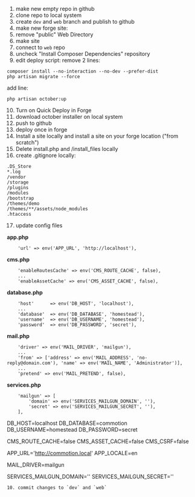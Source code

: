1. make new empty repo in github
2. clone repo to local system
3. create `dev` and `web` branch and publish to github
4. make new forge site:
5. remove "public" Web Directory
6. make site
7. connect to `web` repo
8. uncheck "Install Composer Dependencies" repository
9. edit deploy script: remove 2 lines:
```
composer install --no-interaction --no-dev --prefer-dist
php artisan migrate --force
```
add line:
```
php artisan october:up
```
10. Turn on Quick Deploy in Forge
11. download october installer on local system
12. push to github
13. deploy once in forge
14. Install a site locally and install a site on your forge location ("from scratch")
15. Delete install.php and /install_files locally
16. create .gitignore locally:
```
.DS_Store
*.log
/vendor
/storage
/plugins
/modules
/bootstrap
/themes/demo
/themes/**/assets/node_modules
.htaccess
```
17. update config files

**app.php**
```
    'url' => env('APP_URL', 'http://localhost'),
```
**cms.php**
```
	'enableRoutesCache' => env('CMS_ROUTE_CACHE', false),
	...
	'enableAssetCache' => env('CMS_ASSET_CACHE', false),
```
**database.php**
```
	'host'      => env('DB_HOST', 'localhost'),
	...
	'database'  => env('DB_DATABASE', 'homestead'),
	'username'  => env('DB_USERNAME', 'homestead'),
	'password'  => env('DB_PASSWORD', 'secret'),
```
**mail.php**
```
	'driver' => env('MAIL_DRIVER', 'mailgun'),
	...
    'from' => ['address' => env('MAIL_ADDRESS', 'no-reply@domain.com'), 'name' => env('MAIL_NAME', 'Administrator')],
    ...
    'pretend' => env('MAIL_PRETEND', false),
```
**services.php**
```
    'mailgun' => [
        'domain' => env('SERVICES_MAILGUN_DOMAIN', ''),
        'secret' => env('SERVICES_MAILGUN_SECRET', ''),
    ],
```



DB_HOST=localhost
DB_DATABASE=commotion
DB_USERNAME=homestead
DB_PASSWORD=secret

CMS_ROUTE_CACHE=false
CMS_ASSET_CACHE=false
CMS_CSRF=false

APP_URL='http://commotion.local'
APP_LOCALE=en

MAIL_DRIVER=mailgun

SERVICES_MAILGUN_DOMAIN=''
SERVICES_MAILGUN_SECRET=''
```
10. commit changes to `dev` and `web`
